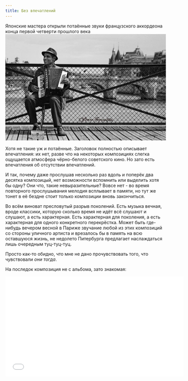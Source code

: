 ```yaml
---
title: Без впечатлений
---
```


Японские мастера открыли потаённые звуки французского аккордеона конца первой четверти прошлого века
![L`accordeon de Paris - VA (Vol.3). Sorry, no album cover today](/media-content/images/l-accordeon-de-Paris.jpg)

Хотя не такие уж и потаённые. Заголовок полностью описывает впечатления: их нет, разве что на некоторых композициях слегка ощущается атмосфера чёрно-белого советского кино. Но зато есть впечатления об отсутствии впечатлений.

И так, почему даже прослушав несколько раз вдоль и поперёк два десятка композицый, нет возможности вспомнить или выделить хотя бы одну? Они что, такие невыразительные? Вовсе нет - во время повторного прослушывания мелодия всплывает в памяти, но тут же тонет в её бездне стоит только композиции вновь закончиться.

Во всём виноват пресловутый разрыв поколений. Есть музыка вечная, вроде классики, которую сколько время не идёт всё слушают и слушают, а есть характерная. Есть характерная для поколения, а есть характерная для одного конкретного перекрёстка. Может быть где-нибудь вечером весной в Париже звучание любой из этих композиций со стороны уличного артиста и врезалось бы в память на всю оставшуюся жизнь, не недолето Питербурга предлагает наслаждаться лишь очередным туц-туц-туц.

Просто как-то обидно, что мне не дано прочувствовать того, что чувствовали _они_ _тогда_.

На последок композиция не с альбома, зато знакомая:

<iframe width="560" height="315" src="//www.youtube.com/embed/R2niyAWD9c8" frameborder="0" allowfullscreen></iframe>

